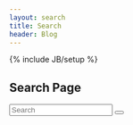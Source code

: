 ```yaml
---
layout: search
title: Search
header: Blog
---
```

{% include JB/setup %}

<h2>Search Page</h2>

<div class="col-xs-6">
	<form class="form-search" role="search" action="search.html">
		<div class="input-group add-on">
				<input class="form-control" placeholder="Search" name="q" id="tipue_search_input" type="text" pattern=".{3,}" title="At least 3 characters" required>
					<span class="input-group-btn">
						<button class="btn btn-success" type="button">
							<span class="glyphicon glyphicon-search"></span>
						</button>
					</span>
			<div style="clear: both;"></div>
		</div>
	</form>
</div>
<br>
<div id="tipue_search_content"></div>
